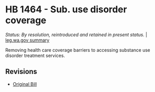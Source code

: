 # HB 1464 - Sub. use disorder coverage
*Status: By resolution, reintroduced and retained in present status.* | [leg.wa.gov summary](https://app.leg.wa.gov/billsummary?BillNumber=1464&Year=2021)

Removing health care coverage barriers to accessing substance use disorder treatment services.

## Revisions
* [Original Bill](1/)